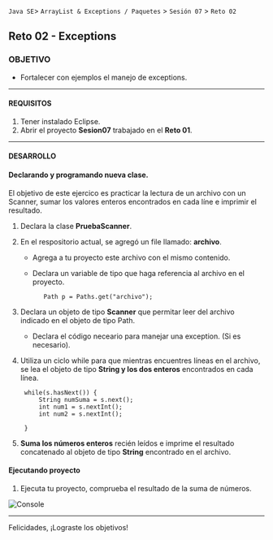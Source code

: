  
`Java SE`> `ArrayList & Exceptions / Paquetes` > `Sesión 07` > `Reto 02`

## Reto 02 - Exceptions

### OBJETIVO

- Fortalecer con ejemplos el manejo de exceptions.

<hr>

#### REQUISITOS

1. Tener instalado Eclipse.
3. Abrir el proyecto <b>Sesion07</b> trabajado en el <b>Reto 01</b>.

<hr>

#### DESARROLLO
   
#### Declarando y programando nueva clase.

El objetivo de este ejercico es practicar la lectura de un archivo con un Scanner, sumar los valores enteros encontrados en cada líne e imprimir el resultado.

1. Declara la clase <b>PruebaScanner</b>.

2. En el respositorio actual, se agregó un file llamado: <b>archivo</b>.

   - Agrega a tu proyecto este archivo con el mismo contenido.
   - Declara un variable de tipo que haga referencia al archivo en el proyecto.
   
   			Path p = Paths.get("archivo");
		
3. Declara un objeto de tipo <b>Scanner</b> que permitar leer del archivo indicado en el objeto de tipo Path.

   - Declara el código neceario para manejar una exception. (Si es necesario).
      		 
4. Utiliza un ciclo while para que mientras encuentres líneas en el archivo, se lea el objeto de tipo <b>String y los dos enteros</b> encontrados en cada línea.

		while(s.hasNext()) {
			String numSuma = s.next();
			int num1 = s.nextInt();
			int num2 = s.nextInt();
			
		}
		
5. <b>Suma los números enteros</b> recién leídos e imprime el resultado concatenado al objeto de tipo <b>String</b> encontrado en el archivo.
			
   
#### Ejecutando proyecto

1. Ejecuta tu proyecto, comprueba el resultado de la suma de números. 

![Console](https://user-images.githubusercontent.com/56565204/68013318-2fbdda80-fc52-11e9-9b16-34c17d809369.png)

<hr>

Felicidades, ¡Lograste los objetivos!

